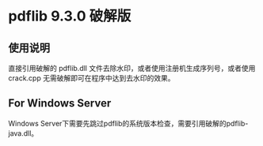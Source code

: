 # pdflib 9.3.0 破解版

## 使用说明

直接引用破解的 pdflib.dll 文件去除水印，或者使用注册机生成序列号，或者使用 crack.cpp 无需破解即可在程序中达到去水印的效果。

## For Windows Server

Windows Server下需要先跳过pdflib的系统版本检查，需要引用破解的pdflib-java.dll。